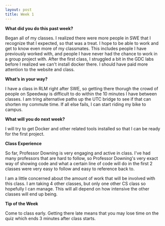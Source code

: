 ```yaml
---
layout: post
title: Week 1
---
```


**What did you do this past week?**

Began all of my classes. I realized there were more people in SWE that I recognize that I expected, so that was a treat. I hope to be able to work and get to know even more of my classmates. This includes people I have previously worked with, and people I have never had the chance to work in a group project with. After the first class, I struggled a bit in the GDC labs before I realized we can't install docker there. I should have paid more attention to the website and class.

**What’s in your way?**

I have a class in RLM right after SWE, so getting there thorugh the crowd of people on Speedway is difficult to do within the 10 minutes I have between classes. I am tring alternative paths up the UTC bridge to see if that can shorten my commute time. If all else fails, I can start riding my bike to campus. 

**What will you do next week?**

I will try to get Docker and other related tools installed so that I can be ready for the first project. 

**Class Experience**

So far, Professor Downing is very engaging and active in class. I've had many professors that are hard to follow, so Professor Downing's very exact way of showing code and what a certain line of code will do in the first 2 classes were very easy to follow and easy to reference back to.

I am a little concerned about the amount of work that will be involved with this class. I am taking 4 other classes, but only one other CS class so hopefully I can manage. This will all depend on how intensive the other classes will end up being.

**Tip of the Week**

Come to class early. Getting there late means that you may lose time on the quiz which ends 3 minutes after class starts.
<!--![_config.yml]({{ site.baseurl }}/images/config.png)-->

<!--The easiest way to make your first post is to edit this one. Go into /_posts/ and update the Hello World markdown file. For more instructions head over to the [Jekyll Now repository](https://github.com/barryclark/jekyll-now) on GitHub.-->
